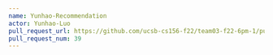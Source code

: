 ```yaml
---
name: Yunhao-Recommendation
actor: Yunhao-Luo
pull_request_url: https://github.com/ucsb-cs156-f22/team03-f22-6pm-1/pull/39
pull_request_num: 39
---
```

